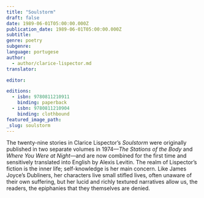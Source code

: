 ```yaml
---
title: "Soulstorm"
draft: false
date: 1989-06-01T05:00:00.000Z
publication_date: 1989-06-01T05:00:00.000Z
subtitle:
genre: poetry
subgenre:
language: portugese
author:
  - author/clarice-lispector.md
translator:

editor:

editions:
  - isbn: 9780811210911
    binding: paperback
  - isbn: 9780811210904
    binding: clothbound
featured_image_path:
_slug: soulstorm
---
```


The twenty-nine stories in Clarice Lispector’s _Soulstorm_ were originally published in two separate volumes in 1974––_The Stations of the Body_ and _Where You Were at Night_––and are now combined for the first time and sensitively translated into English by Alexis Levitin. The realm of Lispector’s fiction is the inner life; self-knowledge is her main concern. Like James Joyce’s Dubliners, her characters live small stifled lives, often unaware of their own suffering, but her lucid and richly textured narratives allow us, the readers, the epiphanies that they themselves are denied.

